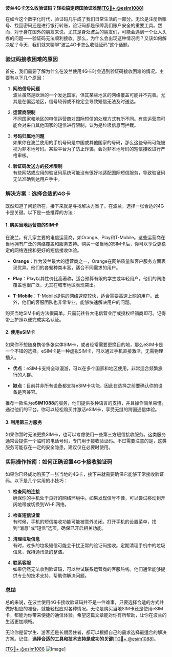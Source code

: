 **波兰4G卡怎么收验证码？轻松搞定跨国验证难题[[TG💪+ @esim1088](https://t.me/s/esim1088)]**

在如今这个数字化时代，验证码几乎成了我们日常生活的一部分。无论是注册新账号、找回密码还是进行银行转账，验证码都是保障我们账户安全的重要工具。然而，对于身在国外的朋友来说，尤其是身处波兰的朋友们，可能会遇到一个让人头疼的问题——验证码无法顺利接收。那么，为什么会出现这种情况呢？又该如何解决呢？今天，我们就来聊聊“波兰4G卡怎么收验证码”这个话题。

### 验证码接收困难的原因

首先，我们需要了解为什么在波兰使用4G卡时会遇到验证码接收困难的情况。主要有以下几个原因：

1. **网络信号问题**  
   波兰虽然是欧洲的一个发达国家，但其某些地区的网络覆盖可能并不完善。尤其是在偏远地区，信号较弱或不稳定会导致短信无法及时送达。

2. **运营商限制**  
   不同国家和地区的电信运营商对国际短信的处理方式有所不同。有些运营商可能会对来自其他国家的短信进行限制，认为是垃圾信息而拦截。

3. **号码归属地问题**  
   如果你在波兰使用的手机号码是中国或其他国家的号码，那么这些号码可能被视为非本地号码。某些平台为了防止诈骗，会对非本地号码的短信接收进行严格审核。

4. **验证码发送方的技术限制**  
   有些网站或应用的验证码系统可能没有很好地适配国际短信服务，导致验证码无法准确到达用户手中。

### 解决方案：选择合适的4G卡

既然知道了问题所在，接下来就是寻找解决方案了。在波兰，选择一张合适的4G卡是关键。以下是一些推荐的方法：

#### 1. **购买当地运营商的SIM卡**
   在波兰，有几家主要的电信运营商，如Orange、Play和T-Mobile。这些运营商在当地拥有广泛的网络覆盖和服务支持。购买一张当地的SIM卡后，你可以享受更稳定的网络连接和更好的短信接收体验。

   - **Orange**：作为波兰最大的运营商之一，Orange在网络质量和客户服务方面表现优异。他们的套餐种类丰富，适合不同需求的用户。
   
   - **Play**：Play以其性价比高著称，适合预算有限的学生或年轻用户。他们的网络覆盖也很广泛，尤其在城市地区表现突出。
   
   - **T-Mobile**：T-Mobile提供的网络速度较快，适合需要高速上网的用户。此外，他们的客服团队也非常专业，能够快速解决用户的问题。

   购买当地SIM卡的方法很简单，只需前往各大电信营业厅或授权经销商即可。记得带上护照以便完成实名认证。

#### 2. **使用eSIM卡**
   如果你不想随身携带多张实体SIM卡，或者经常需要更换目的地，那么eSIM卡是一个不错的选择。eSIM卡是一种虚拟SIM卡，可以通过手机直接激活，无需物理插入。

   - **优点**：eSIM卡支持全球漫游，可以在多个国家和地区使用，非常适合频繁旅行的人群。
   
   - **缺点**：目前并非所有设备都支持eSIM卡功能，因此在选择之前要确认你的设备是否兼容。

   推荐一款名为**eSIM1088**的服务，他们提供多种语言的支持，并且操作简单易懂。通过他们的平台，你可以轻松购买并激活eSIM卡，享受无缝的跨国通信体验。

#### 3. **利用第三方服务**
   如果你暂时无法更换SIM卡，也可以考虑使用一些第三方短信接收服务。这类服务通常会提供一个临时的电话号码，专门用于接收验证码。不过需要注意的是，这类服务可能存在一定的安全隐患，建议仅在必要时使用。

### 实际操作指南：如何正确设置4G卡接收验证码

如果你已经成功购买了一张当地的4G卡，接下来就需要确保它能够正常接收验证码。以下是几个实用的小技巧：

1. **检查网络连接**  
   确保你的手机处于良好的网络环境中。如果发现信号不佳，可以尝试移动到开阔地带或切换到Wi-Fi网络。

2. **检查短信设置**  
   有时候，手机的短信接收功能可能被意外关闭。打开手机的设置菜单，找到“消息”或“短信”选项，确保已开启相关功能。

3. **清理垃圾信息**  
   有时，过多的垃圾短信可能会干扰正常的验证码接收。定期清理手机中的垃圾信息，保持通讯录的整洁。

4. **联系客服**  
   如果仍然无法收到验证码，可以尝试联系运营商的客服热线。他们通常能够提供专业的技术支持，帮助你解决问题。

### 总结

总的来说，在波兰使用4G卡接收验证码并不是一件难事，只要选择合适的方式并做好相应的准备，就能轻松应对各种情况。无论是购买当地SIM卡还是使用eSIM卡，都能为你带来便捷的通信体验。希望这篇文章能对你有所帮助，让你在波兰的生活更加顺畅。

无论你是留学生、游客还是长期居住者，都可以根据自己的需求选择最适合的解决方案。记住，**选择合适的工具和技术支持是成功的关键**[[TG💪+ @esim1088](https://t.me/s/esim1088)]。

[[TG💪+ @esim1088](https://t.me/s/esim1088) ![Image](https://i.postimg.cc/4NQfJmqS/Snipaste-2025-05-13-00-14-12.png)]